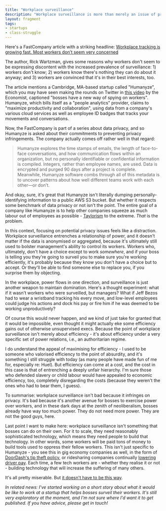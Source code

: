 ```yaml
---
title: "Workplace surveillance"
description: "Workplace surveillance is more than merely an issue of privacy. It's about power, and control, and deepening a relation of class domination."
layout: fragment
tags:
- startups
- class-struggle
---
```


Here's a FastCompany article with a striking headline: [Workplace tracking is growing fast. Most workers don’t seem very concerned](https://www.fastcompany.com/90318167/workplace-tracking-is-growing-fast-most-workers-dont-seem-very-concerned)

The author, Rick Wartzman, gives some reasons why workers don't seem to be expressing discontent with the increased prevalence of surveillance: 1) workers don't know; 2) workers know there's nothing they can do about it anyway; and 3) workers are convinced that it's in their best interests, too.

The article mentions a Cambridge, MA-based startup called "Humanyze", which you may have seen making the rounds on Twitter in [this video](https://twitter.com/theeconomist/status/1093857285439455232?lang=en) by the Economist, captioned "bosses have a new way of spying on workers". Humanyze, which bills itself as a "people analytics" provider, claims to "maximize productivity and collaboration", using data from a company's various cloud services as well as employee ID badges that tracks your movements and conversations.

Now, the FastCompany is part of a series about data privacy, and so Humanyze is asked about their commitments to preventing privacy infringements. The company actually comes off rather well in that regard:

> Humanyze explores the time stamps of emails, the length of face-to-face conversations, and how communication flows within an organization, but no personally identifiable or confidential information is compiled. Integers, rather than employee names, are used. Data is encrypted and purged 90 days after a project is complete. Meanwhile, Humanyze software combs through all of this metadata is to uncover patterns about how well different teams work with each other—or don’t.

And okay, sure, it's great that Humanyze isn't literally dumping personally-identifying information to a public AWS S3 bucket. But whether it respects some benchmark of data privacy or not isn't the point. The entire goal of a company like Humanyze is to help other companies squeeze as much labour out of employees as possible - [Taylorism](https://www.jacobinmag.com/2018/02/amazon-wristband-surveillance-scientific-management) to the extreme. _That_ is the problem.

In this context, focusing on potential privacy issues feels like a distraction. Workplace surveillance entrenches a relationship of power, and it doesn't matter if the data is anonymised or aggregated, because it's ultimately still used to bolster management's ability to control its workers. Workers who, ultimately, don't have a choice except to work _somewhere_, and if your boss is telling you they're going to surveil you to make sure you're working efficiently, it's probably because they know you don't have a choice but to accept. Or they'll be able to find someone else to replace you, if you surprise them by objecting.

In the workplace, power flows in one direction, and surveillance is just another weapon to maintain domination. Here's a thought experiment: what if it wasn't workers who were surveilled, but managers? What if Jeff Bezos had to wear a wristband tracking his every move, and low-level employees could judge his actions and dock his pay or fire him if he was deemed to be working unproductively?

Of course this would never happen, and we kind of just take for granted that it would be impossible, even thought it might actually eke some efficiency gains out of otherwise unsupervised execs. Because the point of workplace surveillance isn't merely about efficiency - it's about efficiency under a very specific set of power relations, i.e., an authoritarian regime.

I do understand the appeal of maximising for efficiency - I used to be someone who valorised efficiency to the point of absurdity, and it's something I still struggle with today (as many people have made fun of me for, especially re: Huel). But efficiency can come at a cost, and the cost in this case is that of entrenching a deeply unfair hierarchy. I'm sure those who defended slavery or child labour would have appealed to economic efficiency, too, completely disregarding the costs (because they weren't the ones who had to bear them, I guess).

To summarise: workplace surveillance isn't bad because it infringes on privacy. It's bad because it's another avenue for bosses to exercise power over workers, and in these dark days at the zenith of neoliberalism, bosses already have way too much power. They do not need more power. They are not the good guys, here.

Last point I want to make here: workplace surveillance isn't something that bosses can do on their own. For it to scale, they need reasonably sophisticated technology, which means they need people to build that technology. In other words, some workers will be paid tons of money to build tools used to oppress their fellow workers. This isn't just specific to Humanyze - you see this in gig economy companies as well, in the form of [DoorDash's tip theft policy](/posts/fragments-43), or ridesharing companies continually [lowering driver pay](/posts/fragments-84). Each time, a few tech workers are - whether they realise it or not - building technology that will increase the suffering of many others.

It's all pretty miserable. But [it doesn't have to be this way](https://techworkerscoalition.org/).

_In related news: I've started working on a short story about what it would be like to work at a startup that helps bosses surveil their workers. It's still very exploratory at the moment, and I'm not sure where I'd want it to get published. If you have advice, please get in touch!_
